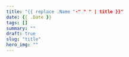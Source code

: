 ```yaml
---
title: "{{ replace .Name "-" " " | title }}"
date: {{ .Date }}
tags: []
summary: ""
draft: true
slug: "title"
hero_img: ""
---
```

